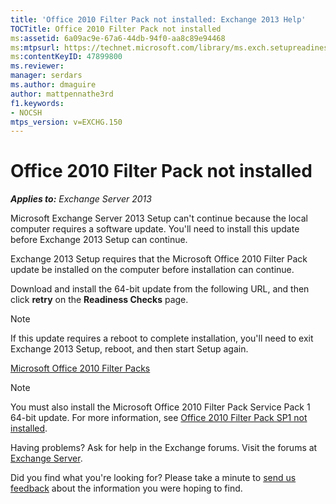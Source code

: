 ```yaml
---
title: 'Office 2010 Filter Pack not installed: Exchange 2013 Help'
TOCTitle: Office 2010 Filter Pack not installed
ms:assetid: 6a09ac9e-67a6-44db-94f0-aa8c89e94468
ms:mtpsurl: https://technet.microsoft.com/library/ms.exch.setupreadiness.msfilterpackv2notinstalled(v=EXCHG.150)
ms:contentKeyID: 47899800
ms.reviewer: 
manager: serdars
ms.author: dmaguire
author: mattpennathe3rd
f1.keywords:
- NOCSH
mtps_version: v=EXCHG.150
---
```


# Office 2010 Filter Pack not installed

_**Applies to:** Exchange Server 2013_

Microsoft Exchange Server 2013 Setup can't continue because the local computer requires a software update. You'll need to install this update before Exchange 2013 Setup can continue.

Exchange 2013 Setup requires that the Microsoft Office 2010 Filter Pack update be installed on the computer before installation can continue.

Download and install the 64-bit update from the following URL, and then click **retry** on the **Readiness Checks** page.

> [!NOTE]
> If this update requires a reboot to complete installation, you'll need to exit Exchange 2013 Setup, reboot, and then start Setup again.

[Microsoft Office 2010 Filter Packs](https://www.microsoft.com/download/details.aspx?id=17062)

> [!NOTE]
> You must also install the Microsoft Office 2010 Filter Pack Service Pack 1 64-bit update. For more information, see <A href="office-2010-filter-pack-sp1-not-installed-exchange-2013-help.md">Office 2010 Filter Pack SP1 not installed</A>.

Having problems? Ask for help in the Exchange forums. Visit the forums at [Exchange Server](https://go.microsoft.com/fwlink/p/?linkid=60612).

Did you find what you're looking for? Please take a minute to [send us feedback](mailto:exsetuphelpfeedback@microsoft.com?subject=exchange%202013%20setup%20help%20feedback) about the information you were hoping to find.
